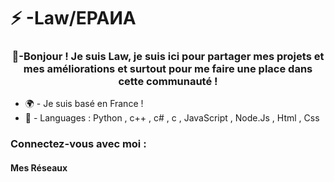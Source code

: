 <h1 align="centre">⚡ -Law/ЕРАИА</h1>
<h3 align="center">🤠-Bonjour ! Je suis Law, je suis ici pour partager mes projets et mes améliorations et surtout pour me faire une place dans cette communauté !</h3>

- 🌍 - Je suis basé en France !
- 🧠 - Languages : Python , c++ , c# , c , JavaScript , Node.Js , Html , Css

<h3 align="left">Connectez-vous avec moi :</h3>
<h4 align="centre">Mes Réseaux</h1>
<p align="left">
<a href="https://discord.gg/https://discord.gg/D3rFRxAS3H » target="blank"><img align="center » src="https://raw.githubusercontent.com/rahuldkjain/github-profile-readme-generator/master/src/images/icons/Social/discord.svg » alt="https://discord.gg/D3rFRxAS3H » height="30 » width="40 » /></a>
</p>

